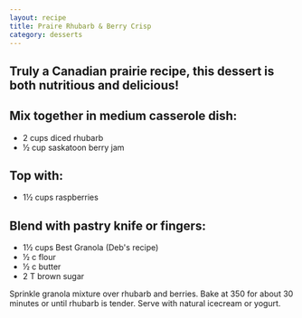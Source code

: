 ```yaml
---
layout: recipe
title: Praire Rhubarb & Berry Crisp
category: desserts
---
```

Truly a Canadian prairie recipe, this dessert is both nutritious and delicious!
---
Mix together in medium casserole dish:
---
- 2 cups diced rhubarb
- ½ cup saskatoon berry jam

Top with:
---
- 1½ cups raspberries

Blend with pastry knife or fingers:
---
- 1½ cups Best Granola (Deb's recipe)
- ½ c flour
- ½ c butter
- 2 T brown sugar

Sprinkle granola mixture over rhubarb and berries. Bake at 350
for about 30 minutes or until rhubarb is tender. Serve with
natural icecream or yogurt.
